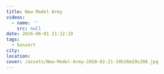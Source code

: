 ```yaml
---
title: New Model Army
videos:
  - name: ''
    src: null
date: 2016-06-01 21:12:19
tags:
  - konzert
city:
location:
cover: /assets/New-Model-Army-2010-02-21-10h26m19s208.jpg
---
```

